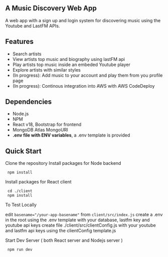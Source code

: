 ## A Music Discovery Web App

A web app with a sign up and login system for discovering music using the Youtube and LastFM APIs.

## Features
- Search artists
- View artists top music and biography using lastFM api
- Play artists top music inside an embeded Youtube player
- Explore artists with similar styles
- (In progress): Add music to your account and play them from you profile page
- (In progress): Continous integration into AWS with AWS CodeDeploy

## Dependencies
- Node.js
- NPM
- React v18, Bootstrap for frontend
- MongoDB Atlas MongoURI
- **.env file with ENV variables**, a .env template is provided

## Quick Start

Clone the repository
Install packages for Node backend
```
 npm install
```

Install packages for React client

```
 cd ./client
 npm install
```
To Test Locally


edit ```basename="/your-app-basename"```
from ```client/src/index.js```
create a .env in the root using the .env template with your database, lastfm key and youtube api keys
create file ./client/src/clientConfig.js with your youtube and lastfm api keys using the clientConfig template.js


Start Dev Server ( both React server and Nodejs server )

```
 npm run dev
```